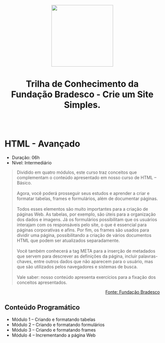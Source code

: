 <p align="Center"><img height=200px src="https://github.com/BR-Darkness/Fundacao_Bradesco_-_Trilha_de_Conhecimento_-_Crie_um_Site_Simples/blob/main/Imagens/escola_virtual_horizontal_full.svg"></p>

<h1 align="Center">Trilha de Conhecimento da Fundação Bradesco - Crie um Site Simples.</h1>

<br><br>

# HTML - Avançado

- Duração: 06h 
- Nível: Intermediário

> Dividido em quatro módulos, este curso traz conceitos que complementam o conteúdo apresentado em nosso curso de HTML – Básico. 
<br><br>
Agora, você poderá prosseguir seus estudos e aprender a criar e formatar tabelas, frames e formulários, além de documentar páginas. 
<br><br>
Todos esses elementos são muito importantes para a criação de páginas Web. As tabelas, por exemplo, são úteis para a organização dos dados e imagens. Já os formulários possibilitam que os usuários interajam com os responsáveis pelo site, o que é essencial para páginas corporativas e afins. Por fim, os frames são usados para dividir uma página, possibilitando a criação de vários documentos HTML que podem ser atualizados separadamente. 
<br><br>
Você também conhecerá a tag META para a inserção de metadados que servem para descrever as definições da página, incluir palavras-chaves, entre outros dados que não aparecem para o usuário, mas que são utilizados pelos navegadores e sistemas de busca.
<br><br>
Vale saber: nosso conteúdo apresenta exercícios para a fixação dos conceitos apresentados.

<p align="right"><a href="https://www.ev.org.br/cursos/html-basico">Fonte: Fundação Bradesco</a></p>

## Conteúdo Programático

- Módulo 1 – Criando e formatando tabelas
- Módulo 2 – Criando e formatando formulários
- Módulo 3 – Criando e formatando frames
- Módulo 4 – Incrementando a página Web
